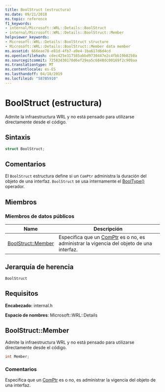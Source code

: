 ```yaml
---
title: BoolStruct (estructura)
ms.date: 09/21/2018
ms.topic: reference
f1_keywords:
- internal/Microsoft::WRL::Details::BoolStruct
- internal/Microsoft::WRL::Details::BoolStruct::Member
helpviewer_keywords:
- Microsoft::WRL::Details::BoolStruct structure
- Microsoft::WRL::Details::BoolStruct::Member data member
ms.assetid: 666eae78-e81d-4fb7-a9e4-1ba617d6d4cd
ms.openlocfilehash: cdec425e317585abbd9730447e2c4fbb19b8250a
ms.sourcegitcommit: 72583d30170d6ef29ea5c6848dc00169f2c909aa
ms.translationtype: MT
ms.contentlocale: es-ES
ms.lasthandoff: 04/18/2019
ms.locfileid: "58785910"
---
```

# <a name="boolstruct-structure"></a>BoolStruct (estructura)

Admite la infraestructura WRL y no está pensado para utilizarse directamente desde el código.

## <a name="syntax"></a>Sintaxis

```cpp
struct BoolStruct;
```

## <a name="remarks"></a>Comentarios

El `BoolStruct` estructura define si un `ComPtr` administra la duración del objeto de una interfaz. `BoolStruct` se usa internamente el [BoolType()](comptr-class.md#operator-microsoft-wrl-details-booltype) operador.

## <a name="members"></a>Miembros

### <a name="public-data-members"></a>Miembros de datos públicos

Name                          | Descripción
----------------------------- | ------------------------------------------------------------------------------------------------------------------
[BoolStruct::Member](#member) | Especifica que un [ComPtr](comptr-class.md) es o no, es administrar la vigencia del objeto de una interfaz.

## <a name="inheritance-hierarchy"></a>Jerarquía de herencia

`BoolStruct`

## <a name="requirements"></a>Requisitos

**Encabezado:** internal.h

**Espacio de nombres**: Microsoft::WRL::Details

## <a name="member"></a>BoolStruct::Member

Admite la infraestructura WRL y no está pensado para utilizarse directamente desde el código.

```cpp
int Member;
```

### <a name="remarks"></a>Comentarios

Especifica que un [ComPtr](comptr-class.md) es o no, es administrar la vigencia del objeto de una interfaz.
